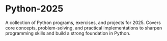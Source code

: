 # Python-2025
A collection of Python programs, exercises, and projects for 2025. Covers core concepts, problem-solving, and practical implementations to sharpen programming skills and build a strong foundation in Python.
